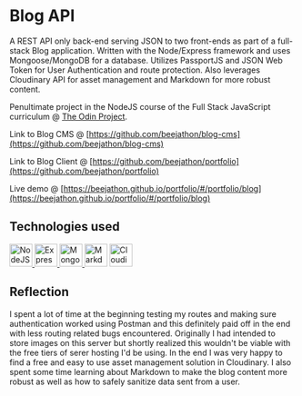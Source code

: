 # Blog API

A REST API only back-end serving JSON to two front-ends as part of a full-stack Blog application. Written with the Node/Express framework and uses Mongoose/MongoDB for a database. Utilizes PassportJS and JSON Web Token for User Authentication and route protection. Also leverages Cloudinary API for asset management and Markdown for more robust content.

Penultimate project in the NodeJS course of the Full Stack JavaScript curriculum @ [The Odin Project](https://www.theodinproject.com/lessons/nodejs-blog-api).

Link to Blog CMS @ [https://github.com/beejathon/blog-cms](https://github.com/beejathon/blog-cms)

Link to Blog Client @ [https://github.com/beejathon/portfolio](https://github.com/beejathon/portfolio)

Live demo @ [https://beejathon.github.io/portfolio/#/portfolio/blog](https://beejathon.github.io/portfolio/#/portfolio/blog)

## Technologies used

<p align="left"> 
<a href="https://nodejs.org/en" target="_blank"> 
<img src="https://cdn.jsdelivr.net/gh/devicons/devicon/icons/nodejs/nodejs-original-wordmark.svg" alt="NodeJS" width="40" height="40"/> </a>
<a href="https://expressjs.com/" target="_blank"> 
<img src="https://cdn.jsdelivr.net/gh/devicons/devicon/icons/express/express-original.svg" alt="Express" width="40" height="40" /> </a>
<a href="https://www.mongodb.com/" target="_blank"><img src="https://cdn.jsdelivr.net/gh/devicons/devicon/icons/mongodb/mongodb-original-wordmark.svg" alt="MongoDB" width="40" height="40" />  </a>
<a href="https://www.npmjs.com/package/marked" target="_blank">
<img src="https://cdn.jsdelivr.net/gh/devicons/devicon/icons/markdown/markdown-original.svg" alt="Markdown" width="40" height="40" /></a>
<a href="https://cloudinary.com/" target="_blank">
<img src="https://cloudinary-marketing-res.cloudinary.com/image/upload/c_pad,b_auto:predominant,fl_preserve_transparency/v1638385862/cloudinary_cloud_glyph_blue_png.jpg?_s=public-apps" alt="Cloudinary" width="40" height="40" /></a></a>
</p>
   

## Reflection

I spent a lot of time at the beginning testing my routes and making sure authentication worked using Postman and this definitely paid off in the end with less routing related bugs encountered. Originally I had intended to store images on this server but shortly realized this wouldn't be viable with the free tiers of serer hosting I'd be using. In the end I was very happy to find a free and easy to use asset management solution in Cloudinary. I also spent some time learning about Markdown to make the blog content more robust as well as how to safely sanitize data sent from a user.
